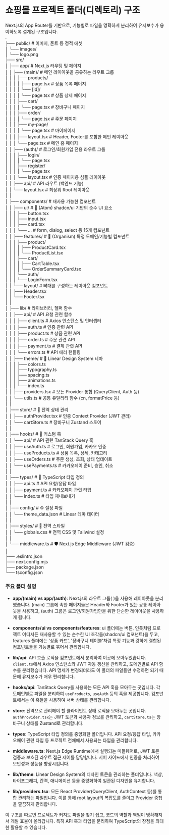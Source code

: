 # **쇼핑몰 프로젝트 폴더(디렉토리) 구조**

Next.js의 App Router를 기반으로, 기능별로 파일을 명확하게 분리하여 유지보수가 용이하도록 설계된 구조입니다.  
.  
├── public/                  \# 이미지, 폰트 등 정적 에셋  
│   └── images/  
│       └── logo.png  
├── src/  
│   ├── app/                 \# Next.js 라우팅 및 페이지  
│   │   ├── (main)/          \# 메인 레이아웃을 공유하는 라우트 그룹  
│   │   │   ├── products/  
│   │   │   │   ├── page.tsx         \# 상품 목록 페이지  
│   │   │   │   └── \[id\]/  
│   │   │   │       └── page.tsx     \# 상품 상세 페이지  
│   │   │   ├── cart/  
│   │   │   │   └── page.tsx         \# 장바구니 페이지  
│   │   │   ├── order/  
│   │   │   │   └── page.tsx         \# 주문 페이지  
│   │   │   ├── my-page/  
│   │   │   │   └── page.tsx         \# 마이페이지  
│   │   │   ├── layout.tsx       \# Header, Footer를 포함한 메인 레이아웃  
│   │   │   └── page.tsx         \# 메인 홈 페이지  
│   │   ├── (auth)/          \# 로그인/회원가입 전용 라우트 그룹  
│   │   │   ├── login/  
│   │   │   │   └── page.tsx  
│   │   │   ├── register/  
│   │   │   │   └── page.tsx  
│   │   │   └── layout.tsx       \# 인증 페이지용 심플 레이아웃  
│   │   ├── api/               \# API 라우트 (백엔드 기능)  
│   │   └── layout.tsx         \# 최상위 Root 레이아웃  
│   │  
│   ├── components/            \# 재사용 가능한 컴포넌트  
│   │   ├── ui/                \# 🎨 (Atom) shadcn/ui 기반의 순수 UI 요소  
│   │   │   ├── button.tsx  
│   │   │   ├── input.tsx  
│   │   │   ├── card.tsx  
│   │   │   └── ...           \# form, dialog, select 등 15개 컴포넌트  
│   │   ├── features/          \# 🧩 (Organism) 특정 도메인/기능별 컴포넌트  
│   │   │   ├── product/  
│   │   │   │   ├── ProductCard.tsx  
│   │   │   │   └── ProductList.tsx  
│   │   │   ├── cart/  
│   │   │   │   ├── CartTable.tsx  
│   │   │   │   └── OrderSummaryCard.tsx  
│   │   │   └── auth/  
│   │   │       └── LoginForm.tsx  
│   │   └── layout/            \# 뼈대를 구성하는 레이아웃 컴포넌트  
│   │       ├── Header.tsx  
│   │       └── Footer.tsx  
│   │  
│   ├── lib/                   \# 라이브러리, 헬퍼 함수  
│   │   ├── api/               \# API 요청 관련 함수  
│   │   │   ├── client.ts      \# Axios 인스턴스 및 인터셉터  
│   │   │   ├── auth.ts        \# 인증 관련 API  
│   │   │   ├── product.ts     \# 상품 관련 API  
│   │   │   ├── order.ts       \# 주문 관련 API  
│   │   │   ├── payment.ts     \# 결제 관련 API  
│   │   │   └── errors.ts      \# API 에러 핸들링  
│   │   ├── theme/             \# 🎨 Linear Design System 테마  
│   │   │   ├── colors.ts  
│   │   │   ├── typography.ts  
│   │   │   ├── spacing.ts  
│   │   │   ├── animations.ts  
│   │   │   └── index.ts  
│   │   ├── providers.tsx      \# 모든 Provider 통합 (QueryClient, Auth 등)  
│   │   └── utils.ts           \# 공통 유틸리티 함수 (cn, formatPrice 등)  
│   │  
│   ├── store/                 \# 🏪 전역 상태 관리  
│   │   ├── authProvider.tsx   \# 인증 Context Provider (JWT 관리)  
│   │   └── cartStore.ts       \# 장바구니 Zustand 스토어  
│   │  
│   ├── hooks/                 \# 🎣 커스텀 훅  
│   │   └── api/               \# API 관련 TanStack Query 훅  
│   │       ├── useAuth.ts     \# 로그인, 회원가입, 카카오 인증  
│   │       ├── useProducts.ts \# 상품 목록, 상세, 카테고리  
│   │       ├── useOrders.ts   \# 주문 생성, 조회, 상태 업데이트  
│   │       └── usePayments.ts \# 카카오페이 준비, 승인, 취소  
│   │  
│   ├── types/                 \# 📝 TypeScript 타입 정의  
│   │   ├── api.ts             \# API 요청/응답 타입  
│   │   ├── payment.ts         \# 카카오페이 관련 타입  
│   │   └── index.ts           \# 타입 재내보내기  
│   │  
│   ├── config/                \# ⚙️ 설정 파일  
│   │   └── theme_data.json    \# Linear 테마 데이터  
│   │  
│   ├── styles/                \# 💅 전역 스타일  
│   │   └── globals.css        \# 전역 CSS 및 Tailwind 설정  
│   │  
│   └── middleware.ts          \# 🛡️ Next.js Edge Middleware (JWT 검증)  
│  
├── .eslintrc.json  
├── next.config.mjs  
├── package.json  
└── tsconfig.json

### **주요 폴더 설명**

* **app/(main) vs app/(auth)**: Next.js의 라우트 그룹( )을 사용해 레이아웃을 분리했습니다. (main) 그룹에 속한 페이지들은 Header와 Footer가 있는 공통 레이아웃을 사용하고, (auth) 그룹은 로그인/회원가입만을 위한 단순한 레이아웃을 사용하게 됩니다.

* **components/ui vs components/features**: ui 폴더에는 버튼, 인풋처럼 프로젝트 어디서든 재사용할 수 있는 순수한 UI 조각들(shadcn/ui 컴포넌트)을 두고, features 폴더에는 '상품 카드', '장바구니 테이블'처럼 특정 기능과 강하게 결합된 컴포넌트들을 기능별로 묶어서 관리합니다.

* **lib/api**: API 호출 로직을 컴포넌트에서 분리하여 이곳에 모아두었습니다. `client.ts`에서 Axios 인스턴스와 JWT 자동 갱신을 관리하고, 도메인별로 API 함수를 분리했습니다. API 명세가 변경되더라도 이 폴더의 파일들만 수정하면 되기 때문에 유지보수가 매우 편리합니다.

* **hooks/api**: TanStack Query를 사용하는 모든 API 훅을 모아두는 곳입니다. 각 도메인별로 파일을 분리하여 `useProducts`, `useAuth` 등의 훅을 제공합니다. 컴포넌트에서는 이 훅들을 사용하여 서버 상태를 관리합니다.

* **store**: 전역으로 관리해야 할 클라이언트 상태 로직을 모아두는 곳입니다. `authProvider.tsx`는 JWT 토큰과 사용자 정보를 관리하고, `cartStore.ts`는 장바구니 상태를 Zustand로 관리합니다.

* **types**: TypeScript 타입 정의를 중앙화한 폴더입니다. API 요청/응답 타입, 카카오페이 관련 타입 등 프로젝트 전체에서 사용되는 타입을 관리합니다.

* **middleware.ts**: Next.js Edge Runtime에서 실행되는 미들웨어로, JWT 토큰 검증과 보호된 라우트 접근 제어를 담당합니다. 서버 사이드에서 인증을 처리하여 보안성과 성능을 향상시킵니다.

* **lib/theme**: Linear Design System의 디자인 토큰을 관리하는 폴더입니다. 색상, 타이포그래피, 간격, 애니메이션 등을 중앙화하여 일관된 디자인을 유지합니다.

* **lib/providers.tsx**: 모든 React Provider(QueryClient, AuthContext 등)를 통합 관리하는 파일입니다. 이를 통해 root layout의 복잡도를 줄이고 Provider 중첩을 깔끔하게 관리합니다.

이 구조를 따르면 프로젝트가 커져도 파일을 찾기 쉽고, 코드의 역할과 책임이 명확해져서 개발 효율이 올라갑니다. 특히 API 훅과 타입을 분리하여 TypeScript의 장점을 최대한 활용할 수 있습니다.